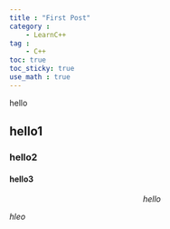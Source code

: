 ```yaml
---
title : "First Post"
category :
    - LearnC++
tag : 
    - C++
toc: true  
toc_sticky: true 
use_math : true
---
```



hello

## hello1

### hello2

#### hello3


$$hello$$

$hleo$